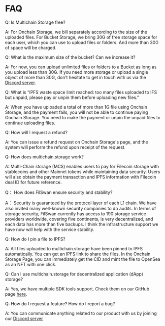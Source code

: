 # FAQ

Q: Is Multichain Storage free?

A: For Onchain Storage, we bill separately according to the size of the uploaded files. For Bucket Storage, we bring 30G of free storage space for each user, which you can use to upload files or folders. And more than 30G of space will be charged.

&#x20;

Q: What is the maximum size of the bucket? Can we increase it?

A: For now, you can upload unlimited files or folders to a Bucket as long as you upload less than 30G. If you need more storage or upload a single object of more than 30G, don't hesitate to get in touch with us via the [Discord server](https://discord.com/invite/KKGhy8ZqzK).

&#x20;

Q: What is “IPFS waste space limit reached: too many files uploaded to IFS but unpaid, please pay or unpin them before uploading new files.”

A: When you have uploaded a total of more than 1G file using Onchain Storage, and the payment fails, you will not be able to continue paying Onchain Storage. You need to make the payment or unpin the unpaid files to continue uploading files.

&#x20;

Q: How will I request a refund?

A: You can issue a refund request on Onchain Storage's page, and the system will perform the refund upon receipt of the request.

&#x20;

Q: How does multichain.storage work?

A: Multi-Chain storage (MCS) enables users to pay for Filecoin storage with stablecoins and other Mainnet tokens while maintaining data security. Users will also obtain the payment transaction and IPFS information with Filecoin deal ID for future reference.

&#x20;

Q： How does FilSwan ensure security and stability?

A： Security is guaranteed by the protocol layer of each L1 chain. We have also invited many well-known security companies to do audits. In terms of storage security, FilSwan currently has access to 190 storage service providers worldwide, covering five continents, is very decentralized, and each data has more than five backups. I think the infrastructure support we have now will help with the service stability.

&#x20;

Q: How do I pin a file to IPFS?

A: All files uploaded to multichain.storage have been pinned to IPFS automatically. You can get an IPFS link to share the files. In the Onchain Storage Page, you can immediately get the CID and mint the file to OpenSea as an NFT with one click.

&#x20;

Q: Can I use multichain.storage for decentralized application (dApp) storage?

A: Yes, we have multiple SDK tools support. Check them on our GitHub page [here](https://github.com/filswan).

&#x20;

Q: How do I request a feature? How do I report a bug?

A: You can communicate anything related to our product with us by joining our [Discord server](https://discord.com/invite/KKGhy8ZqzK)



